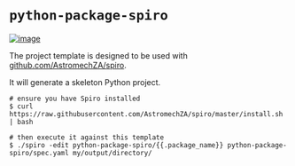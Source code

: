 # `python-package-spiro`

[![image](https://travis-ci.org/AstromechZA/python-package-spiro.svg?branch=master)](https://github.com/AstromechZA/python-package-spiro)

The project template is designed to be used with [github.com/AstromechZA/spiro](https://github.com/AstromechZA/spiro).

It will generate a skeleton Python project.

```
# ensure you have Spiro installed
$ curl https://raw.githubusercontent.com/AstromechZA/spiro/master/install.sh | bash

# then execute it against this template
$ ./spiro -edit python-package-spiro/{{.package_name}} python-package-spiro/spec.yaml my/output/directory/
```
